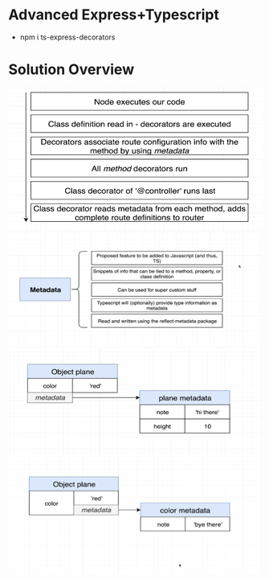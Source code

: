 # Advanced Express+Typescript

- npm i ts-express-decorators

# Solution Overview

![Solution Overview](./images/image-1.png)
![What is metadata?](./images/image-2.png)
![Metadata Example 1?](./images/image-3.png)
![Metadata Example 2?](./images/image-4.png)
